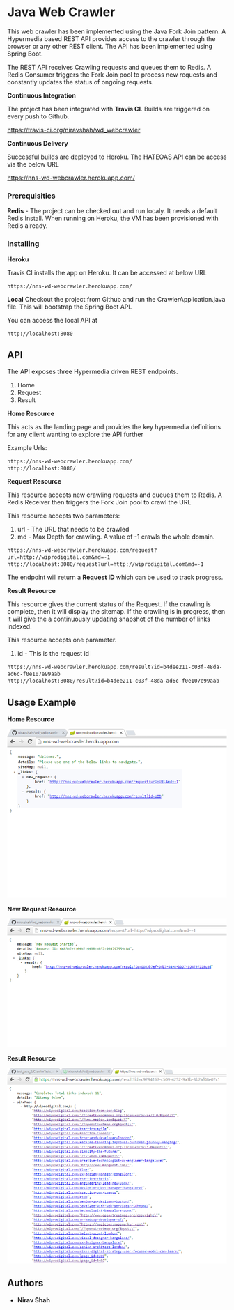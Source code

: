 # Java Web Crawler

This web crawler has been implemented using the Java Fork Join pattern.
A Hypermedia based REST API provides access to the crawler through the browser or any other REST client.
The API has been implemented using Spring Boot.

The REST API receives Crawling requests and queues them to Redis.
A Redis Consumer triggers the Fork Join pool to process new requests and constantly updates the status of ongoing requests.

**Continuous Integration**

The project has been integrated with **Travis CI**. Builds are triggered on every push to Github.

https://travis-ci.org/niravshah/wd_webcrawler

**Continuous Delivery**

Successful builds are deployed to Heroku. The HATEOAS API can be access via the below URL

https://nns-wd-webcrawler.herokuapp.com/

### Prerequisities

**Redis** - The project can be checked out and run localy. It needs a default Redis Install. When running on Heroku, the VM has been provisioned with Redis already.

### Installing

**Heroku**

Travis CI installs the app on Heroku. It can be accessed at below URL

```
https://nns-wd-webcrawler.herokuapp.com/
```

**Local**
Checkout the project from Github and run the CrawlerApplication.java file. This will bootstrap the Spring Boot API.

You can access the local API at

```
http://localhost:8080
```

## API

The API exposes three Hypermedia driven REST endpoints.

1. Home
2. Request
3. Result

**Home Resource**

This acts as the landing page and provides the key hypermedia definitions for any client wanting to explore the API further

Example Urls:

```
https://nns-wd-webcrawler.herokuapp.com/
http://localhost:8080/
```

**Request Resource**

This resource accepts new crawling requests and queues them to Redis.
A Redis Receiver then triggers the Fork Join pool to crawl the URL

This resource accepts two parameters:
1. url - The URL that needs to be crawled
2. md - Max Depth for crawling. A value of -1 crawls the whole domain.

```
https://nns-wd-webcrawler.herokuapp.com/request?url=http://wiprodigital.com&md=-1
http://localhost:8080/request?url=http://wiprodigital.com&md=-1
```
The endpoint will return a **Request ID** which can be used to track progress.

**Result Resource**

This resource gives the current status of the Request.
If the crawling is complete, then it will display the sitemap.
If the crawling is in progress, then it will give the a continuously updating snapshot of the number of links indexed.

This resource accepts one parameter.
1. id - This is the request id

```
https://nns-wd-webcrawler.herokuapp.com/result?id=b4dee211-c03f-48da-ad6c-f0e107e99aab
http://localhost:8080/result?id=b4dee211-c03f-48da-ad6c-f0e107e99aab
```
## Usage Example

**Home Resource**

![Home](doc/home.png)

**New Request Resource**

![Request](doc/request.png)

**Result Resource**

![Request](doc/result.png)

## Authors

* **Nirav Shah**